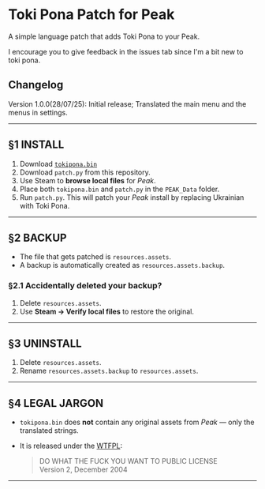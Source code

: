 # Toki Pona Patch for Peak

A simple language patch that adds Toki Pona to your Peak.

I encourage you to give feedback in the issues tab since I'm a bit new to toki pona.

## Changelog
Version 1.0.0(28/07/25): Initial release; Translated the main menu and the menus in settings. 

---

## §1 INSTALL

1. Download [`tokipona.bin`](https://drive.google.com/file/d/1LJJSPo1YP3Nd0CFPcNCqkWgZPtL31C3G/view)
2. Download `patch.py` from this repository.
3. Use Steam to **browse local files** for *Peak*.
4. Place both `tokipona.bin` and `patch.py` in the `PEAK_Data` folder.
5. Run `patch.py`. This will patch your *Peak* install by replacing Ukrainian with Toki Pona.

---

## §2 BACKUP

- The file that gets patched is `resources.assets`.
- A backup is automatically created as `resources.assets.backup`.

### §2.1 Accidentally deleted your backup?

1. Delete `resources.assets`.
2. Use **Steam → Verify local files** to restore the original.

---

## §3 UNINSTALL

1. Delete `resources.assets`.
2. Rename `resources.assets.backup` to `resources.assets`.

---

## §4 LEGAL JARGON

- `tokipona.bin` does **not** contain any original assets from *Peak* — only the translated strings.
- It is released under the [WTFPL](http://www.wtfpl.net/about/):
  
  > DO WHAT THE FUCK YOU WANT TO PUBLIC LICENSE  
  > Version 2, December 2004

---

